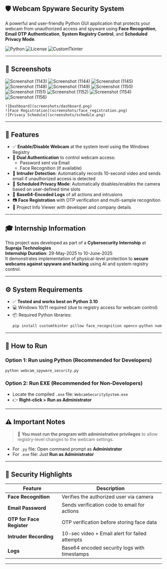 ## 🛡️ Webcam Spyware Security System

A powerful and user-friendly Python GUI application that protects your webcam from unauthorized access and spyware using **Face Recognition**, **Email OTP Authentication**, **System Registry Control**, and **Scheduled Privacy Mode**.

![Python](https://img.shields.io/badge/Python-3.10-blue)
![License](https://img.shields.io/badge/License-MIT-green)
![CustomTkinter](https://img.shields.io/badge/GUI-CustomTkinter-orange)

---

## 📸 Screenshots

![Screenshot (1143)](https://github.com/user-attachments/assets/2bc45915-1a45-4e2f-9e3c-ddfb74b6baec)
![Screenshot (1144)](https://github.com/user-attachments/assets/309c8139-6bbe-4700-b08d-8ac0d820d048)
![Screenshot (1145)](https://github.com/user-attachments/assets/660ac4cd-7d99-459d-bdc9-bb39d2b2ddf0)
![Screenshot (1148)](https://github.com/user-attachments/assets/ee4babac-fd56-4de0-8767-f32c458edbfa)
![Screenshot (1149)](https://github.com/user-attachments/assets/804cd1dd-477c-4a6a-ae46-f067505c8ebb)
![Screenshot (1150)](https://github.com/user-attachments/assets/6d7a6bbb-8090-4f66-bac4-306f6ae05596)
![Screenshot (1151)](https://github.com/user-attachments/assets/e61ffc6b-f817-4d3a-9685-f16ef7df8c62)
![Screenshot (1152)](https://github.com/user-attachments/assets/deca862b-ce9c-408a-aeb8-755a60cfec53)
![Screenshot (1154)](https://github.com/user-attachments/assets/ae814186-be49-4a2f-8545-b134994b269d)
![Screenshot (1156)](https://github.com/user-attachments/assets/ec3edc98-4559-461c-8f2f-19ee322c60bb)




```
![Dashboard](screenshots/dashboard.png)
![Face Registration](screenshots/face_registration.png)
![Privacy Schedule](screenshots/schedule.png)
```

---

## 📌 Features

- ✅ **Enable/Disable Webcam** at the system level using the Windows Registry
- 🔐 **Dual Authentication** to control webcam access:
  - Password sent via Email
  - Face Recognition (if available)
- 🧠 **Intruder Detection**: Automatically records 10-second video and sends email if unauthorized access is detected
- 📅 **Scheduled Privacy Mode**: Automatically disables/enables the camera based on user-defined time slots
- 📜 **Base64-Encoded Logs** of all actions and intrusions
- 📷 **Face Registration** with OTP verification and multi-sample recognition
- 📁 Project Info Viewer with developer and company details

---

## 🎓 Internship Information

This project was developed as part of a **Cybersecurity Internship** at **Supraja Technologies**  
**Internship Duration**: 29-May-2025 to 10-June-2025  
It demonstrates implementation of physical-level protection to **secure webcams against spyware and hacking** using AI and system registry control.

---

## ⚙️ System Requirements

- ✅ **Tested and works best on Python 3.10**
- 💻 Windows 10/11 required (due to registry access for webcam control)
- 📦 Required Python libraries:
  ```bash
  pip install customtkinter pillow face_recognition opencv-python numpy schedule
  ```

---

## 🚀 How to Run

### Option 1: Run using Python (Recommended for Developers)

```bash
python webcam_spyware_security.py
```

### Option 2: Run EXE (Recommended for Non-Developers)

- Locate the compiled `.exe` file: `WebcamSecuritySystem.exe`
- 👉 **Right-click > Run as Administrator**

---

## ⚠️ Important Notes

> 🛑 **You must run the program with administrative privileges** to allow registry-level changes to the webcam settings.

- For `.py` file: Open command prompt as **Administrator**
- For `.exe` file: Just **Run as Administrator**

---

## 🧠 Security Highlights

| Feature                  | Description |
|--------------------------|-------------|
| **Face Recognition**     | Verifies the authorized user via camera |
| **Email Password**       | Sends verification code to email for actions |
| **OTP for Face Register**| OTP verification before storing face data |
| **Intruder Recording**   | 10-sec video + Email alert for failed attempts |
| **Logs**                 | Base64 encoded security logs with timestamps |

---

